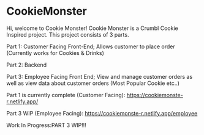 # CookieMonster

Hi, welcome to Cookie Monster! Cookie Monster is a Crumbl Cookie Inspired project. This project consists of 3 parts.

Part 1: Customer Facing Front-End; Allows customer to place order (Currently works for Cookies & Drinks)

Part 2: Backend

Part 3: Employee Facing Front End; View and manage customer orders as well as view data about customer orders (Most Popular Cookie etc..) 

Part 1 is currently complete (Customer Facing): https://cookiemonste-r.netlify.app/

Part 3 WIP (Employee Facing): https://cookiemonste-r.netlify.app/employee

Work In Progress:PART 3 WIP!!!  